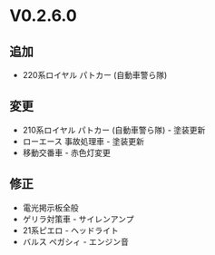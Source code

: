 # V0.2.6.0
## 追加
- 220系ロイヤル パトカー (自動車警ら隊)

## 変更
- 210系ロイヤル パトカー (自動車警ら隊) - 塗装更新
- ローエース 事故処理車 - 塗装更新
- 移動交番車 - 赤色灯変更

## 修正
- 電光掲示板全般
- ゲリラ対策車 - サイレンアンプ
- 21系ピエロ - ヘッドライト
- バルス ペガシィ - エンジン音
